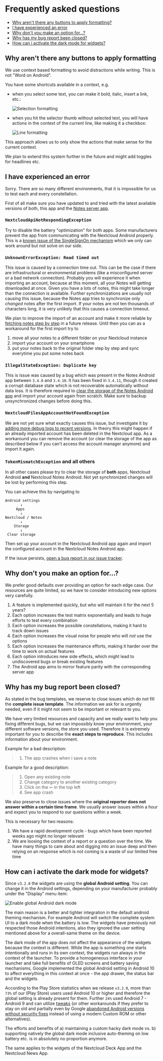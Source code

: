 # Frequently asked questions

- [Why aren't there any buttons to apply formatting?](https://github.com/stefan-niedermann/nextcloud-notes/blob/master/FAQ.md#why-arent-there-any-buttons-to-apply-formatting)
- [I have experienced an error](https://github.com/stefan-niedermann/nextcloud-notes/blob/master/FAQ.md#i-have-experienced-an-error)
- [Why don't you make an option for…?](https://github.com/stefan-niedermann/nextcloud-notes/blob/master/FAQ.md#why-dont-you-make-an-option-for)
- [Why has my bug report been closed?](https://github.com/stefan-niedermann/nextcloud-notes/blob/master/FAQ.md#why-has-my-bug-report-been-closed)
- [How can i activate the dark mode for widgets?](https://github.com/stefan-niedermann/nextcloud-notes/blob/master/FAQ.md#how-can-i-activate-the-dark-mode-for-widgets)

## Why aren't there any buttons to apply formatting

We use context based formatting to avoid distractions while writing. This is not "Word on Android".

You have some shortcuts available in a context, e.g.
- when you select some text, you can make it bold, italic, insert a link, etc.:

  ![Selection formatting](https://user-images.githubusercontent.com/4741199/102229887-89cc3e80-3eec-11eb-8398-10073bbb7359.png)
- when you hit the selector thumb without selected text, you will have actions in the context of the current line, like making it a checkbox:

  ![Line formatting](https://user-images.githubusercontent.com/4741199/102230123-c5ff9f00-3eec-11eb-990e-c4c25e016b5d.png)

This approach allows us to only show the actions that make sense for the current context.

We plan to extend this system further in the future and might add toggles for headlines etc.

## I have experienced an error

Sorry. There are so many different environments, that it is impossible for us to test each and every constellation.

First of all make sure you have updated to and tried with the latest available versions of both, this app and the [Notes server app](https://apps.nextcloud.com/apps/notes).

### `NextcloudApiNotRespondingException`

Try to disable the battery "optimization" for both apps. Some manufacturers prevent the app from communicating with the Nextcloud Android properly.
This is a [known issue of the SingleSignOn mechanism](https://github.com/nextcloud/Android-SingleSignOn#troubleshooting) which we only can work around but not solve on our side.

### `UnknownErrorException: Read timed out`

This issue is caused by a connection time out. This can be the case if there are infrastructural or environmental problems (like a misconfigured server or a bad network connection).
Probably you will experience it when importing an account, because at this moment, all your Notes will getting downloaded at once. Given you have a lots of notes, this might take longer than the connection is available.
Further synchronizations are usually not causing this issue, because the Notes app tries to synchronize only *changed* notes after the first import.
If your notes are not ten thousands of characters long, it is very unlikely that this causes a connection timeout.

We plan to improve the import of an account and make it more reliable by [fetching notes step by step](https://github.com/stefan-niedermann/nextcloud-notes/issues/761#issuecomment-836989421) in a future release.
Until then you can as a workaround for the first import try to
1. move all your notes to a different folder on your Nextcloud instance
2. import your account on your smartphone
3. put your notes back to the original folder step by step and sync everytime you put some notes back 

### `IllegalStateException: Duplicate key`

This is issue was caused by a bug which was present in the Notes Android app between `3.4.0` and `3.4.10`. It has been fixed in `3.4.11`, though it created a corrupt database state which is not recoverable automatically without data loss. It is therefore required to [clear the storage of the Notes Android app](#tokenmismatchexception-and-all-others) and import your account again from scratch. Make sure to backup unsynchronized changes before doing this.

### `NextcloudFilesAppAccountNotFoundException`

We are not yet sure what exactly causes this issue, but investigate it by [adding more debug logs to recent versions](https://github.com/stefan-niedermann/nextcloud-notes/issues/1256#issuecomment-859505153). In theory this might happen if an already imported account has been deleted in the Nextcloud app.
As a workaround you can remove the account (or clear the storage of the app as described below if you can't access the account manager anymore) and import it again.

### `TokenMismatchException` and all others

In all other cases please try to clear the storage of **both** apps, Nextcloud Android **and** Nextcloud Notes Android. Not yet synchronized changes will be lost by performing this step.

You can achieve this by navigating to

```
Android settings
       ↓
     Apps
       ↓
Nextcloud / Notes
       ↓
    Storage
       ↓
 Clear storage
```

Then set up your account in the Nextcloud Android app again and import the configured account in the Nextcloud Notes Android app.

If the issue persists, [open a bug report in our issue tracker](https://github.com/stefan-niedermann/nextcloud-notes/issues/new?assignees=&labels=bug&template=bug_report.md&title=).

## Why don't you make an option for…?

We prefer good defaults over providing an option for each edge case. Our resources are quite limited, so we have to consider introducing new options very carefully.

1. A feature is implemented quickly, but who will maintain it for the next 5 years?
2. Each option increases the test matrix exponentially and leads to huge efforts to test every combination
3. Each option increases the possible constellations, making it hard to track down issues
4. Each option increases the visual noise for people who will *not* use the options
5. Each option increases the maintenance efforts, making it harder over the time to work on actual features
6. Each option introduces new side effects, which might lead to undiscovered bugs or break existing features
7. The Android app aims to mirror feature parity with the corresponding server app

## Why has my bug report been closed?

As stated in the bug templates, we reserve to close issues which do not fill the **complete issue template**. The information we ask for is urgently needed, even if it might not seem to be important or relevant to you.

We have very limited resources and capacity and we really want to help you fixing different bugs, but we can impossibly know your environment, your different software versions, the store you used.
Therefore it is extremely important for you to describe the **exact steps to reproduce**. This includes information about your environment.

Example for a bad description:

> 1. The app crashes when i save a note

Example for a good description:

> 1. Open any existing note
> 2. Change category to another existing category
> 3. Click on the ⇦ in the top left
> 4. See app crash

We also preserve to close issues where the **original reporter does not answer within a certain time frame**. We usually answer issues within a hour and expect you to respond to our questions within a week.

This is necessary for two reasons:

1. We have a rapid development cycle - bugs which have been reported weeks ago might no longer relevant
2. We are loosing the context of a report or a question over the time. We have many things to care about and digging into an issue deep and then relying on an response which is not coming is a waste of our limited free time

## How can i activate the dark mode for widgets?

Since `v3.2.0` the widgets are using the **global Android setting**. You can change it in the Android settings, depending on your manufacturer probably under the "Display" menu item:

![Enable global Android dark mode](https://user-images.githubusercontent.com/4741199/111076875-8c8bff00-84ee-11eb-8052-b086c8e143b3.png)

The main reason is a better and tighter integration in the default android theming mechanism. For example Android will switch the complete system UI to a dark mode when the battery is low.
The widgets have previously not respected those Android intentions, also they ignored the user setting mentioned above for a overall-same theme on the device.

The dark mode of the app does *not* affect the appearance of the widgets because the context is different.
While the app is something one starts intentionally and runs in its own context, the widgets run always in the context of the launcher.
To provide a homogeneous interface in your launcher and take full benefits of OLED screens and battery saving mechanisms, Google implemented the global Android setting in Android 10 to affect everything in this context at once - the app drawer, the status bar and the widgets. 

According to the Play Store statistics when we release `v3.2.0`, more than `73%` of our (Play Store) users used Android 10 or higher and therefore the global setting is already present for them.
Further `24%` used Android 7 - Android 9 and can utilize [tweaks](https://www.androidauthority.com/night-mode-on-android-886864/) (or other workarounds if they prefer to stay on old and partially even by Google [abandoned Android versions without security fixes](https://endoflife.date/android) instead of using a modern Custom ROM or other alternatives).

The efforts and benefits of a) maintaining a custom hacky dark mode vs. b) supporting natively the global dark mode inclusive auto-theming on low battery etc. is in absolutely no proportion anymore.

The same applies to the widgets of the Nextcloud Deck App and the Nextcloud News App.
